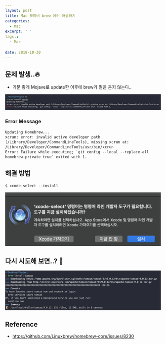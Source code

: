 ```yaml
---
layout: post
title: Mac 모하비 brew 에러 해결하기
categories:
  - Mac
excerpt: ' '
tags::
  - Mac

date: 2018-10-30
---
```



## 문제 발생..🔥
- 기분 좋게 Mojave로 update한 이후에 brew가 말을 듣지 않는다..

![No Image](/assets/posts/20181030/1.png)

### Error Message
```shell
Updating Homebrew...
xcrun: error: invalid active developer path (/Library/Developer/CommandLineTools), missing xcrun at: /Library/Developer/CommandLineTools/usr/bin/xcrun
Error: Failure while executing; `git config --local --replace-all homebrew.private true` exited with 1.
```

## 해결 방법

```shell
$ xcode-select --install
```

![No Image](/assets/posts/20181030/2.png)

## 다시 시도해 보면..? 🧐

![No Image](/assets/posts/20181030/3.png)


## Reference
- <https://github.com/Linuxbrew/homebrew-core/issues/8230>
